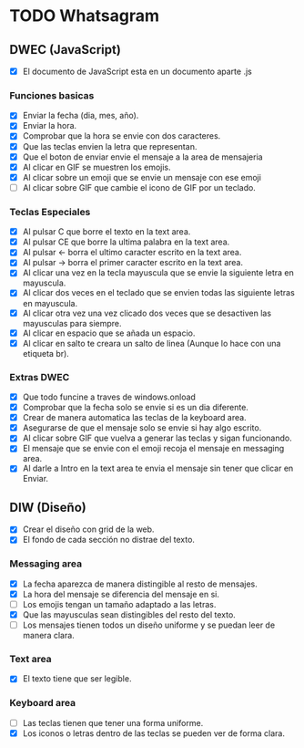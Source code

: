 # TODO Whatsagram 
## DWEC (JavaScript)
- [x] El documento de JavaScript esta en un documento aparte .js

### Funciones basicas
- [x] Enviar la fecha (dia, mes, año).
- [x] Enviar la hora.
- [x] Comprobar que la hora se envie con dos caracteres.
- [x] Que las teclas envien la letra que representan.
- [x] Que el boton de enviar envie el mensaje a la area de mensajeria
- [x] Al clicar en GIF se muestren los emojis.
- [x] Al clicar sobre un emoji que se envie un mensaje con ese emoji
- [ ] Al clicar sobre GIF que cambie el icono de GIF por un teclado.

### Teclas Especiales
- [x] Al pulsar C que borre el texto en la text area.
- [x] Al pulsar CE que borre la ultima palabra en la text area.
- [x] Al pulsar ← borra el ultimo caracter escrito en la text area.
- [x] Al pulsar → borra el primer caracter escrito en la text area.
- [x] Al clicar una vez en la tecla mayuscula que se envie la siguiente letra en mayuscula.
- [x] Al clicar dos veces en el teclado que se envien todas las siguiente letras en mayuscula.
- [x] Al clicar otra vez una vez clicado dos veces que se desactiven las mayusculas para siempre.
- [x] Al clicar en espacio que se añada un espacio.
- [x] Al clicar en salto te creara un salto de linea (Aunque lo hace con una etiqueta br).

### Extras DWEC
- [x] Que todo funcine a traves de windows.onload
- [x] Comprobar que la fecha solo se envie si es un dia diferente.
- [x] Crear de manera automatica las teclas de la keyboard area.
- [x] Asegurarse de que el mensaje solo se envie si hay algo escrito.
- [x] Al clicar sobre GIF que vuelva a generar las teclas y sigan funcionando.
- [x] El mensaje que se envie con el emoji recoja el mensaje en messaging area.
- [x] Al darle a Intro en la text area te envia el mensaje sin tener que clicar en Enviar.

## DIW (Diseño)
- [x] Crear el diseño con grid de la web.
- [x] El fondo de cada sección no distrae del texto.

### Messaging area
- [x] La fecha aparezca de manera distingible al resto de mensajes.
- [x] La hora del mensaje se diferencia del mensaje en si.
- [ ] Los emojis tengan un tamaño adaptado a las letras.
- [x] Que las mayusculas sean distingibles del resto del texto.
- [ ] Los mensajes tienen todos un diseño uniforme y se puedan leer de manera clara.

### Text area
- [x] El texto tiene que ser legible.

### Keyboard area
- [ ] Las teclas tienen que tener una forma uniforme.
- [x] Los iconos o letras dentro de las teclas se pueden ver de forma clara.
